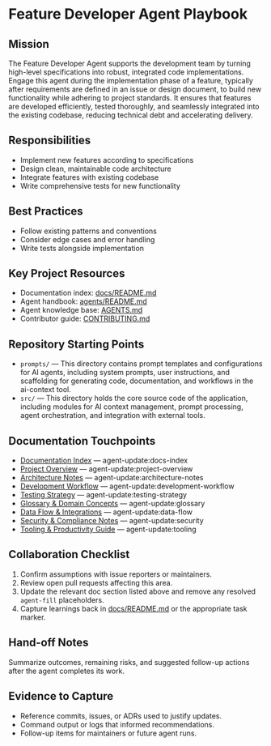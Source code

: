 <!-- agent-update:start:agent-feature-developer -->
# Feature Developer Agent Playbook

## Mission
The Feature Developer Agent supports the development team by turning high-level specifications into robust, integrated code implementations. Engage this agent during the implementation phase of a feature, typically after requirements are defined in an issue or design document, to build new functionality while adhering to project standards. It ensures that features are developed efficiently, tested thoroughly, and seamlessly integrated into the existing codebase, reducing technical debt and accelerating delivery.

## Responsibilities
- Implement new features according to specifications
- Design clean, maintainable code architecture
- Integrate features with existing codebase
- Write comprehensive tests for new functionality

## Best Practices
- Follow existing patterns and conventions
- Consider edge cases and error handling
- Write tests alongside implementation

## Key Project Resources
- Documentation index: [docs/README.md](../docs/README.md)
- Agent handbook: [agents/README.md](./README.md)
- Agent knowledge base: [AGENTS.md](../AGENTS.md)
- Contributor guide: [CONTRIBUTING.md](../CONTRIBUTING.md)

## Repository Starting Points
- `prompts/` — This directory contains prompt templates and configurations for AI agents, including system prompts, user instructions, and scaffolding for generating code, documentation, and workflows in the ai-context tool.
- `src/` — This directory holds the core source code of the application, including modules for AI context management, prompt processing, agent orchestration, and integration with external tools.

## Documentation Touchpoints
- [Documentation Index](../docs/README.md) — agent-update:docs-index
- [Project Overview](../docs/project-overview.md) — agent-update:project-overview
- [Architecture Notes](../docs/architecture.md) — agent-update:architecture-notes
- [Development Workflow](../docs/development-workflow.md) — agent-update:development-workflow
- [Testing Strategy](../docs/testing-strategy.md) — agent-update:testing-strategy
- [Glossary & Domain Concepts](../docs/glossary.md) — agent-update:glossary
- [Data Flow & Integrations](../docs/data-flow.md) — agent-update:data-flow
- [Security & Compliance Notes](../docs/security.md) — agent-update:security
- [Tooling & Productivity Guide](../docs/tooling.md) — agent-update:tooling

<!-- agent-readonly:guidance -->
## Collaboration Checklist
1. Confirm assumptions with issue reporters or maintainers.
2. Review open pull requests affecting this area.
3. Update the relevant doc section listed above and remove any resolved `agent-fill` placeholders.
4. Capture learnings back in [docs/README.md](../docs/README.md) or the appropriate task marker.

## Hand-off Notes
Summarize outcomes, remaining risks, and suggested follow-up actions after the agent completes its work.

## Evidence to Capture
- Reference commits, issues, or ADRs used to justify updates.
- Command output or logs that informed recommendations.
- Follow-up items for maintainers or future agent runs.
<!-- agent-update:end -->
